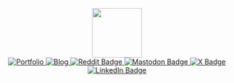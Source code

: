 
<div id="header" align="center">
  <img src="https://johnnypr.github.io/img/hello.gif" width="100"/>
  <div id="badges">
    <a href="https://rooyca.is-a.dev" target="_blank">
        <img src="https://img.shields.io/badge/Portfolio-blue?style=for-the-badge&logo=html5&logoColor=white" alt="Portfolio"/>
    </a>
    <a href="https://bloyca.pages.dev" target="_blank">
        <img src="https://img.shields.io/badge/Blog-blue?style=for-the-badge&logo=hugo&logoColor=white" alt="Blog"/>
    </a>
    <a href="https://www.reddit.com/user/r0yca" target="_blank">
      <img src="https://img.shields.io/badge/Reddit-blue?style=for-the-badge&logo=reddit&logoColor=white" alt="Reddit Badge"/>
    </a>
    <a href="https://mas.to/@rooyca" target="_blank">
      <img src="https://img.shields.io/badge/Mastodon-blue?style=for-the-badge&logo=mastodon&logoColor=white" alt="Mastodon Badge"/>
    </a>
    <a href="https://twitter.com/rooycaa" target="_blank">
      <img src="https://img.shields.io/badge/X(Twitter)-blue?style=for-the-badge&logo=x&logoColor=white" alt="X Badge"/>
    </a>
    <a href="https://www.linkedin.com/in/rooyca/" target="_blank">
      <img src="https://img.shields.io/badge/LinkedIn-blue?style=for-the-badge&logo=linkedin&logoColor=white" alt="LinkedIn Badge"/>
    </a>
  </div>
  <img src="https://komarev.com/ghpvc/?username=Rooyca&style=flat-square&color=blue" alt=""/>
</div>
    
<!-- ![IMG](https://github-readme-stats.vercel.app/api?username=rooyca&show_icons=true&theme=gruvbox) -->
